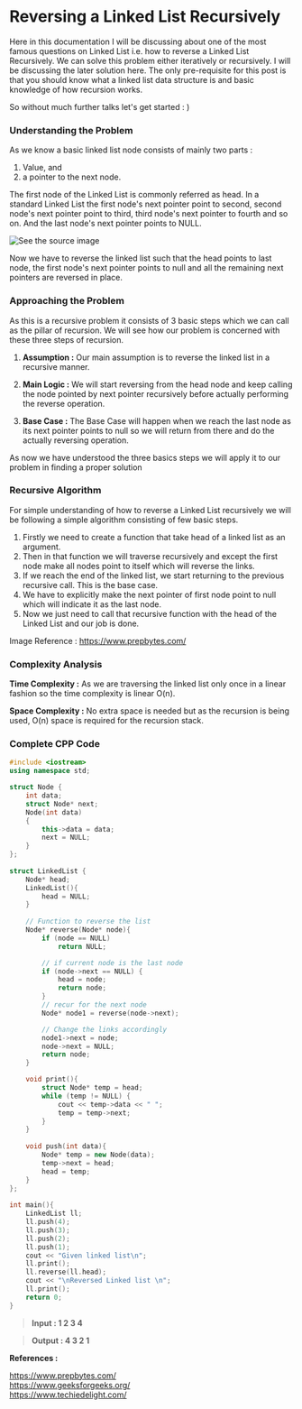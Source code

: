# Reversing a Linked List Recursively



Here in this documentation I will be discussing about one of the most famous questions on Linked List i.e. how to reverse a Linked List Recursively. We can solve this problem either iteratively or recursively. I will be discussing the later solution here. The only pre-requisite for this post is that you should know what a linked list data structure is and basic knowledge of how recursion works.

So without much further talks let's get started : )



### Understanding the Problem

As we know a basic linked list node consists of mainly two parts : 

1. Value, and 
2. a pointer to the next node.

The first node of the Linked List is commonly referred as head. In a standard Linked List the first node's next pointer point to second, second node's next pointer point to third, third node's next pointer to fourth and so on. And the last node's next pointer points to NULL.

![See the source image](https://3.bp.blogspot.com/-sXOQBd_OCR8/WBBn3QNhOiI/AAAAAAAAALQ/ysaUNOhKMoY59zw2cRxcHioHzdvn8HdNgCLcB/s1600/simpleLinkedList.png)

Now we have to reverse the linked list such that the head points to last node, the first node's next pointer points to null and all the remaining next pointers are reversed in place.



### Approaching the Problem

As this is a recursive problem it consists of 3 basic steps which we can call as the pillar of recursion. We will see how our problem is concerned with these three steps of recursion.

1. **Assumption :**  Our main assumption is to reverse the linked list in a recursive manner.

2. **Main Logic :** We will start reversing from the head node and keep calling the node pointed by next pointer recursively before actually performing the reverse operation.

3. **Base Case :**  The Base Case will happen when we reach the last node as its next pointer points to null so we will return from there and do the actually reversing operation.

   

As now we have understood the three basics steps we will apply it to our problem in finding a proper solution



### Recursive Algorithm 

For simple understanding of how to reverse a Linked List recursively we will be following a simple algorithm consisting of few basic steps.

1. Firstly we need to create a function that take head of a linked list as an argument.
2. Then in that function we will traverse recursively and except the first node make all nodes point to itself which will reverse the links.
3. If we reach the end of the linked list, we start returning to the previous recursive call. This is the base case.
4. We have to explicitly make the next pointer of first node point to null which will indicate it as the last node.
5. Now we just need to call that recursive function with the head of the Linked List and our job is done.
   

Image Reference  : https://www.prepbytes.com/


###  Complexity Analysis

**Time Complexity :** As we are traversing the linked list only once in a linear fashion so the time complexity is linear O(n).

**Space Complexity :** No extra space is needed but as the recursion is being used, O(n) space is required for the recursion stack.



### Complete CPP Code



```cpp
#include <iostream>
using namespace std;

struct Node {
    int data;
    struct Node* next;
    Node(int data)
    {
        this->data = data;
        next = NULL;
    }
};
  
struct LinkedList {
    Node* head;
    LinkedList(){
        head = NULL;
    }
  
    // Function to reverse the list
    Node* reverse(Node* node){
        if (node == NULL)
            return NULL;

        // if current node is the last node
        if (node->next == NULL) {
            head = node;
            return node;
        }
        // recur for the next node
        Node* node1 = reverse(node->next);

        // Change the links accordingly
        node1->next = node;
        node->next = NULL;
        return node;
    }

    void print(){
        struct Node* temp = head;
        while (temp != NULL) {
            cout << temp->data << " ";
            temp = temp->next;
        }
    }
  
    void push(int data){
        Node* temp = new Node(data);
        temp->next = head;
        head = temp;
    }
};
  
int main(){
    LinkedList ll;
    ll.push(4);
    ll.push(3);
    ll.push(2);
    ll.push(1);
    cout << "Given linked list\n";
    ll.print();
    ll.reverse(ll.head);
    cout << "\nReversed Linked list \n";
    ll.print();
    return 0;
}

```



> **Input : 1 2 3 4**

> **Output :  4 3 2 1**







**References :**

https://www.prepbytes.com/ <br>
https://www.geeksforgeeks.org/ <br>
https://www.techiedelight.com/ <br>

